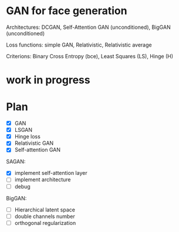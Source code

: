 # GAN for face generation
Architectures: 
DCGAN, 
Self-Attention GAN (unconditioned), 
BigGAN (unconditioned)

Loss functions: 
simple GAN, Relativistic, Relativistic average

Criterions: Binary Cross Entropy (bce), Least Squares (LS), Hinge (H)

# work in progress

# Plan
- [x] GAN
- [x] LSGAN
- [x] Hinge loss
- [x] Relativistic GAN
- [x] Self-attention GAN

SAGAN:
- [x] implement self-attention layer
- [ ] implement architecture
- [ ] debug

BigGAN:
- [ ] Hierarchical latent space
- [ ] double channels number
- [ ] orthogonal regularization
